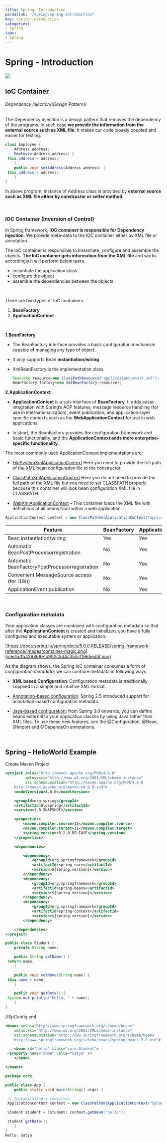 ```yaml
---
title: Spring- Introduction
permalink: "/spring/spring-introduction"
key: spring-introduction
categories:
- Spring
tags:
- Spring
---
```


Spring - Introduction
=======================

![](media/8e47d5f50fe5ef4e0124dd54465a7f57.png)

IoC Container
-------------

###### Dependency Injection((Design Pattern))

The Dependency Injection is a design pattern that removes the dependency of the
programs. In such case **we provide the information from the external source
such as XML file**. It makes our code loosely coupled and easier for testing.
```java
class Employee {
	Address address;
	Employee(Address address) {
 this.address = address;
	}
	public void setAddress(Address address) {
 this.address = address;
	}
}
```

In above program, instance of Address class is provided by **external source
such as XML file either by constructor or setter method.**

<br>

### IOC Container (Inversion of Control)

In Spring framework, **IOC container is responsible for Dependency Injection**.
We provide meta-data to the IOC container either by XML file or annotation. 

The IoC container is responsible to instantiate, configure and assemble the
objects. **The IoC container gets information from the XML file** and works
accordingly.it will perform below tasks.

-   instantiate the application class
-   configure the object
-   assemble the dependencies between the objects

<br>

There are two types of IoC containers.
1.  **BeanFactory**
2.  **ApplicationContext** 

<br>


**1.BeanFactory**

-   The BeanFactory interface provides a basic configuration mechanism capable
    of managing any type of object.

-   It only supports Bean **instantiation/wiring**

-   XmlBeanFactory is the implementation class
    ```java
    Resource resource=new ClassPathResource("applicationContext.xml");
    BeanFactory factory=new XmlBeanFactory(resource);
    ```


**2.ApplicationContext**

-   **ApplicationContext** is a sub-interface of **BeanFactory**. It adds easier
    integration with Spring’s AOP features; message resource handling (for use
    in internationalization), event publication; and application-layer specific
    contexts such as the **WebApplicationContext** for use in web applications.

-   In short, the BeanFactory provides the configuration framework and basic
    functionality, and the **ApplicationContext adds more enterprise-specific
    functionality.**

The most commonly used ApplicationContext implementations are:

-   [FileSystemXmlApplicationContext](https://docs.spring.io/spring-framework/docs/current/javadoc-api/org/springframework/context/support/FileSystemXmlApplicationContext.html) Here
    you need to provide the full path of the XML bean configuration file to the
    constructor.

-   [ClassPathXmlApplicationContext](https://docs.spring.io/spring-framework/docs/current/javadoc-api/org/springframework/context/support/ClassPathXmlApplicationContext.html) Here
    you do not need to provide the full path of the XML file but you need to set
    CLASSPATH properly because this container will look bean configuration XML
    file in CLASSPATH.

-   [WebXmlApplicationContext](https://docs.spring.io/spring-framework/docs/current/javadoc-api/org/springframework/web/context/support/XmlWebApplicationContext.html) –
    This container loads the XML file with definitions of all beans from within
    a web application.
```java
ApplicationContext context = new ClassPathXmlApplicationContext("applicationContext.xml");
```


| **Feature**                                    | BeanFactory | ApplicationContext |
|------------------------------------------------|-------------|--------------------|
| Bean instantiation/wiring                      | Yes         | Yes                |
| Automatic BeanPostProcessorregistration        | No          | Yes                |
| Automatic BeanFactoryPostProcessorregistration | No          | Yes                |
| Convenient MessageSource access (for i18n)     | No          | Yes                |
| ApplicationEvent publication                   | No          | Yes                |


<br>

### Configuration metadata

Your application classes are combined with configuration metadata so that after
the **ApplicationContext** is created and initialized, you have a fully
configured and executable system or application.

![https://docs.spring.io/spring/docs/5.0.0.RELEASE/spring-framework-reference/images/container-magic.png](media/fb426368e1b902c3d4c350cf1965ed5f.png)

As the diagram shows, the Spring IoC container consumes a form of *configuration
metadata*; we can confiure metadata in following ways.

-   **XML based Configuration**: Configuration metadata is traditionally
    supplied in a simple and intuitive XML format.

-   [Annotation-based
    configuration](https://docs.spring.io/spring/docs/5.0.0.RELEASE/spring-framework-reference/core.html#beans-annotation-config):
    Spring 2.5 introduced support for annotation-based configuration metadata.

-   [Java-based
    configuration](https://docs.spring.io/spring/docs/5.0.0.RELEASE/spring-framework-reference/core.html#beans-java)**:**
    from Spring 3.0 onwards, you can define beans external to your application
    classes by using Java rather than XML files. To use these new features, see
    the @Configuration, @Bean, @Import and @DependsOn annotations.


<br>

Spring – HelloWorld Example
---------------------------
Create Maven Project

```xml
<project xmlns="http://maven.apache.org/POM/4.0.0"
         xmlns:xsi="http://www.w3.org/2001/XMLSchema-instance"
         xsi:schemaLocation="http://maven.apache.org/POM/4.0.0
	http://maven.apache.org/maven-v4_0_0.xsd">
    <modelVersion>4.0.0</modelVersion>

    <groupId>org.spring</groupId>
    <artifactId>OldSpring</artifactId>
    <version>1.0-SNAPSHOT</version>

    <properties>
        <maven.compiler.source>11</maven.compiler.source>
        <maven.compiler.target>11</maven.compiler.target>
        <spring.version>5.2.0.RELEASE</spring.version>
    </properties>

    <dependencies>

        <dependency>
            <groupId>org.springframework</groupId>
            <artifactId>spring-core</artifactId>
            <version>${spring.version}</version>
        </dependency>
        <dependency>
            <groupId>org.springframework</groupId>
            <artifactId>spring-beans</artifactId>
            <version>${spring.version}</version>
        </dependency>
        <dependency>
            <groupId>org.springframework</groupId>
            <artifactId>spring-context</artifactId>
            <version>${spring.version}</version>
        </dependency>

    </dependencies>
</project>

```



```java
public class Student {
	private String name;

	public String getName() {
 return name;
	}

	public void setName(String name) {
 this.name = name;
	}

	public void getData() {
 System.out.println("Hello, " + name);
	}
}
```

//SpConfig.xml
```xml
<beans xmlns="http://www.springframework.org/schema/beans"
	xmlns:xsi="http://www.w3.org/2001/XMLSchema-instance"
	xsi:schemaLocation="http://www.springframework.org/schema/beans
	http://www.springframework.org/schema/beans/spring-beans-3.0.xsd">

	<bean id="hello" class="core.Student">
 <property name="name" value="Satya" />
	</bean>

</beans>
```

```java
package core;

public class App {
	public static void main(String[] args) {

 // Instantiating a container
 ApplicationContext context = new ClassPathXmlApplicationContext("SpConfig.xml");

 Student student = (Student) context.getBean("hello");

 student.getData();
	}
}
Hello, Satya
```
